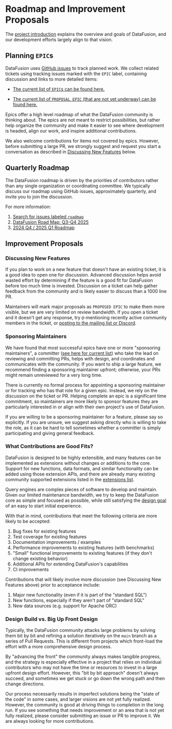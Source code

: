 <!--
Licensed to the Apache Software Foundation (ASF) under one
or more contributor license agreements. See the NOTICE file
distributed with this work for additional information
regarding copyright ownership. The ASF licenses this file
to you under the Apache License, Version 2.0 (the
"License"); you may not use this file except in compliance
with the License. You may obtain a copy of the License at

    http://www.apache.org/licenses/LICENSE-2.0

Unless required by applicable law or agreed to in writing,
software distributed under the License is distributed on an
"AS IS" BASIS, WITHOUT WARRANTIES OR CONDITIONS OF ANY
KIND, either express or implied. See the License for the
specific language governing permissions and limitations
under the License.
-->

# Roadmap and Improvement Proposals

The [project introduction](../user-guide/introduction) explains the
overview and goals of DataFusion, and our development efforts largely
align to that vision.

## Planning `EPIC`s

DataFusion uses [GitHub issues] to track planned work. We collect related
tickets using tracking issues marked with the `EPIC` label, containing
discussion and links to more detailed items:

[github issues]: https://github.com/apache/datafusion/issues

- [The current list of `EPIC`s can be found here.](https://github.com/apache/datafusion/issues?q=is%3Aissue%20state%3Aopen%20label%3AEPIC)

- [The current list of `PROPOSAL EPIC` (that are not yet underway) can be found here.](https://github.com/apache/datafusion/issues?q=is%3Aissue%20state%3Aopen%20label%3A%22PROPOSAL%20EPIC%22)

Epics offer a high level roadmap of what the DataFusion community is thinking
about. The epics are not meant to restrict possibilities, but rather help
organize the community and make it easier to see where development is headed,
align our work, and inspire additional contributions.

We also welcome contributions for items not covered by epics. However, before
submitting a large PR, we strongly suggest and request you start a conversation as described in [Discussing New Features](#discussing-new-features) below.

[dev@arrow.apache.org]: mailto:dev@arrow.apache.org

## Quarterly Roadmap

The DataFusion roadmap is driven by the priorities of contributors rather than
any single organization or coordinating committee. We typically discuss our
roadmap using GitHub issues, approximately quarterly, and invite you to join the
discussion.

For more information:

1. [Search for issues labeled `roadmap`](https://github.com/apache/datafusion/issues?q=is%3Aissue%20%20%20roadmap)
2. [DataFusion Road Map: Q3-Q4 2025](https://github.com/apache/datafusion/issues/15878)
3. [2024 Q4 / 2025 Q1 Roadmap](https://github.com/apache/datafusion/issues/13274)

## Improvement Proposals

### Discussing New Features

If you plan to work on a new feature that doesn't have an existing ticket, it is
a good idea to open one for discussion. Advanced discussion helps avoid wasted
effort by determining if the feature is a good fit for DataFusion before too
much time is invested. Discussion on a ticket can help gather feedback from the
community and is likely easier to discuss than a 1000 line PR.

Maintainers will mark major proposals as `PROPOSED EPIC` to make them more
visible, but we are very limited on review bandwidth. If you open a ticket and it
doesn't get any response, try `@`-mentioning recently active community members
in the ticket, or [posting to the mailing list or Discord](communication.md).

### Sponsoring Maintainers

We have found that most successful epics have one or more "sponsoring
maintainers", a committer ([see here for current list]) who take the lead on
reviewing and committing PRs, helps with design, and coordinates and
communicates with the community. If you want to ship a large feature, we
recommend finding a sponsoring maintainer upfront; otherwise, your PRs might
remain unreviewed for a very long time.

There is currently no formal process for appointing a sponsoring maintainer or
for tracking who has that role for a given epic. Instead, we rely on the
discussion on the ticket or PR. Helping complete an epic is a significant time
commitment, so maintainers are more likely to sponsor features they are
particularly interested in or align with their own project's use of DataFusion.

If you are willing to be a sponsoring maintainer for a feature, please say so
explicitly. If you are unsure, we suggest asking directly who is willing to take
the role, as it can be hard to tell sometimes whether a committer is simply
participating and giving general feedback.

[see here for current list]: governance.md

### What Contributions are Good Fits?

DataFusion is designed to be highly extensible, and many features can be
implemented as extensions without changes or additions to the core. Support for
new functions, data formats, and similar functionality can be added using those
extension APIs, and there are already many existing community supported
extensions listed in the [extensions list].

Query engines are complex pieces of software to develop and maintain. Given our
limited maintenance bandwidth, we try to keep the DataFusion core as simple and
focused as possible, while still satisfying the [design goal] of an easy to
start initial experience.

With that in mind, contributions that meet the following criteria are more likely
to be accepted:

1. Bug fixes for existing features
2. Test coverage for existing features
3. Documentation improvements / examples
4. Performance improvements to existing features (with benchmarks)
5. "Small" functional improvements to existing features (if they don't change existing behavior)
6. Additional APIs for extending DataFusion's capabilities
7. CI improvements

Contributions that will likely involve more discussion (see Discussing New
Features above) prior to acceptance include:

1. Major new functionality (even if it is part of the "standard SQL")
2. New functions, especially if they aren't part of "standard SQL"
3. New data sources (e.g. support for Apache ORC)

[extensions list]: ../library-user-guide/extensions.md
[design goal]: https://docs.rs/datafusion/latest/datafusion/index.html#design-goals

### Design Build vs. Big Up Front Design

Typically, the DataFusion community attacks large problems by solving them bit
by bit and refining a solution iteratively on the `main` branch as a series of
Pull Requests. This is different from projects which front-load the effort
with a more comprehensive design process.

By "advancing the front" the community always makes tangible progress, and the strategy is
especially effective in a project that relies on individual contributors who may
not have the time or resources to invest in a large upfront design effort.
However, this "bit by bit approach" doesn't always succeed, and sometimes we get
stuck or go down the wrong path and then change directions.

Our process necessarily results in imperfect solutions being the "state of the
code" in some cases, and larger visions are not yet fully realized. However, the
community is good at driving things to completion in the long run. If you see
something that needs improvement or an area that is not yet fully realized,
please consider submitting an issue or PR to improve it. We are always looking
for more contributions.
